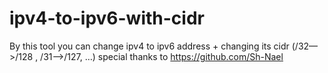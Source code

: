 # ipv4-to-ipv6-with-cidr
By this tool you can change ipv4 to ipv6 address + changing its cidr (/32—>/128 , /31—>/127, …) special thanks to https://github.com/Sh-Nael

